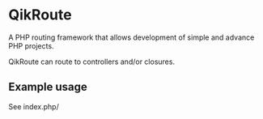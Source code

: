 # QikRoute
A PHP routing framework that allows development of simple and advance PHP projects. 

QikRoute can route to controllers and/or closures. 

## Example usage

See index.php/